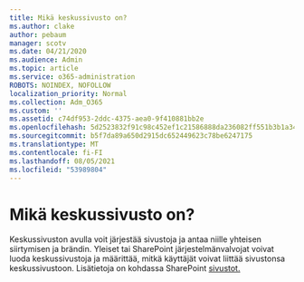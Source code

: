 ```yaml
---
title: Mikä keskussivusto on?
ms.author: clake
author: pebaum
manager: scotv
ms.date: 04/21/2020
ms.audience: Admin
ms.topic: article
ms.service: o365-administration
ROBOTS: NOINDEX, NOFOLLOW
localization_priority: Normal
ms.collection: Adm_O365
ms.custom: ''
ms.assetid: c74df953-2ddc-4375-aea0-9f410881bb2e
ms.openlocfilehash: 5d2523832f91c98c452ef1c21586888da236082ff551b3b1a349757b48f6e99d
ms.sourcegitcommit: b5f7da89a650d2915dc652449623c78be6247175
ms.translationtype: MT
ms.contentlocale: fi-FI
ms.lasthandoff: 08/05/2021
ms.locfileid: "53989804"
---
```

# <a name="whats-a-hub-site"></a>Mikä keskussivusto on?

Keskussivuston avulla voit järjestää sivustoja ja antaa niille yhteisen siirtymisen ja brändin. Yleiset tai SharePoint järjestelmänvalvojat voivat luoda keskussivustoja ja määrittää, mitkä käyttäjät voivat liittää sivustonsa keskussivustoon. Lisätietoja on kohdassa SharePoint [sivustot.](https://go.microsoft.com/fwlink/?linkid=869388)
  